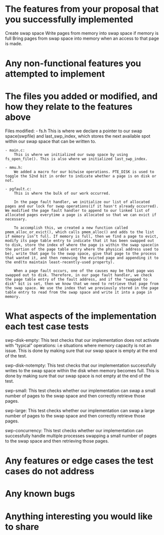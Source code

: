 # The features from your proposal that you successfully implemented
Create swap space
Write pages from memory into swap space if memory is full
Bring pages from swap space into memory when an access to that page is made.

# Any non-functional features you attempted to implement

# The files you added or modified, and how they relate to the features above
Files modified: 
    - fs.h
        This is where we declare a pointer to our swap space(swpfile) and last_swp_index, which stores the next available spot within our swap space that can be written to.

    - main.c:
        This is where we initialized our swap space by using fs_open_file(). This is also where we initialized last_swp_index.

    - mmu.h:
        We added a macro for our bitwise operations. PTE_DISK is used to toggle the 52nd bit in order to indicate whether a page is on disk or not. 

    - pgfault.c:
        This is where the bulk of our work occurred. 
        
        In the page fault handler, we initialize our list of allocated pages and our lock for swap operations(if it hasn't already occurred). We modified the page fault handler to append to our linked list of allocated pages everytime a page is allocated so that we can evict if necessary. 
        
        To accomplish this, we created a new function called pmem_alloc_or_evict(), which calls pmem_alloc() and adds to the list if memory isn't full. If memory is full, then we find a page to evict, modify its page table entry to indicate that it has been swapped out to disk, store the index of where the page is within the swap space(in the portion of the page table entry where the physical address used to be), write that page to the swap space, give that page to the process that wanted it, and then removing the evicted page and appending it to the end(to maintain least-recently-used property).
        
        When a page fault occurs, one of the causes may be that page was swapped out to disk. Therefore, in our page fault handler, we check the page table entry of the fault address, and if the "swapped to disk" bit is set, then we know that we need to retrieve that page from the swap space. We use the index that we previously stored in the page table entry to read from the swap space and write it into a page in memory.
    
    

# What aspects of the implementation each test case tests
swp-disk-empty: 
    This test checks that our implementation does not activate with "typical" operations: i.e situations where memory capacity is not an issue. This is done by making sure that our swap space is empty at the end of the test.

swp-disk-notempty:
    This test checks that our implementation successfully writes to the swap space within the disk when memory becomes full. This is done by making sure that our swap space is not empty at the end of the test.

swp-small:
    This test checks whether our implementation can swap a small number of pages to the swap space and then correctly retrieve those pages.

swp-large:
    This test checks whether our implementation can swap a large number of pages to the swap space and then correctly retrieve those pages.

swp-concurrency:
    This test checks whether our implementation can successfully handle multiple processes swapping a small number of pages to the swap space and then retrieving those pages.

# Any features or edge cases the test cases do not address

# Any known bugs

# Anything interesting you would like to share